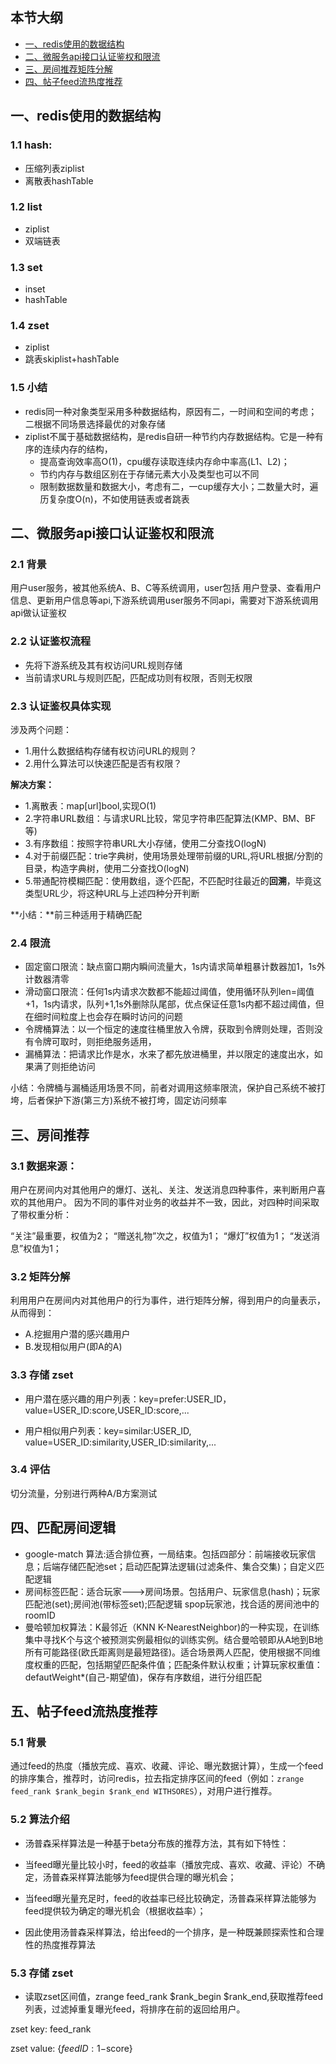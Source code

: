 

## 本节大纲
* [一、redis使用的数据结构](#1)
* [二、微服务api接口认证鉴权和限流](#2)
* [三、房间推荐矩阵分解](#3)
* [四、帖子feed流热度推荐](#4)
## <span id="1">一、redis使用的数据结构</span>
### 1.1 hash:
* 压缩列表ziplist
* 离散表hashTable

### 1.2 list
* ziplist
* 双端链表
### 1.3 set
* inset
* hashTable
### 1.4 zset
* ziplist
* 跳表skiplist+hashTable

### 1.5 小结
* redis同一种对象类型采用多种数据结构，原因有二，一时间和空间的考虑；二根据不同场景选择最优的对象存储
* ziplist不属于基础数据结构，是redis自研一种节约内存数据结构。它是一种有序的连续内存的结构，
  - 提高查询效率高O(1)，cpu缓存读取连续内存命中率高(L1、L2)；
  - 节约内存与数组区别在于存储元素大小及类型也可以不同
  - 限制数据数量和数据大小，考虑有二，一cup缓存大小；二数量大时，遍历复杂度O(n)，不如使用链表或者跳表
## <span id="2">二、微服务api接口认证鉴权和限流</span>
### 2.1 背景
 用户user服务，被其他系统A、B、C等系统调用，user包括 用户登录、查看用户信息、更新用户信息等api,下游系统调用user服务不同api，需要对下游系统调用api做认证鉴权
  
### 2.2 认证鉴权流程
 * 先将下游系统及其有权访问URL规则存储
 * 当前请求URL与规则匹配，匹配成功则有权限，否则无权限

### 2.3 认证鉴权具体实现
涉及两个问题：
* 1.用什么数据结构存储有权访问URL的规则？
* 2.用什么算法可以快速匹配是否有权限？

**解决方案：**
* 1.离散表：map[url]bool,实现O(1)
* 2.字符串URL数组：与请求URL比较，常见字符串匹配算法(KMP、BM、BF等)
* 3.有序数组：按照字符串URL大小存储，使用二分查找O(logN)
* 4.对于前缀匹配：trie字典树，使用场景处理带前缀的URL,将URL根据/分割的目录，构造字典树，使用二分查找O(logN)
* 5.带通配符模糊匹配：使用数组，逐个匹配，不匹配时往最近的**回溯**，毕竟这类型URL少，将这种URL与上述四种分开判断

**小结：**前三种适用于精确匹配


### 2.4 限流
* 固定窗口限流：缺点窗口期内瞬间流量大，1s内请求简单粗暴计数器加1，1s外计数器清零
* 滑动窗口限流：任何1s内请求次数都不能超过阈值，使用循环队列len=阈值+1，1s内请求，队列+1,1s外删除队尾部，优点保证任意1s内都不超过阈值，但在细时间粒度上也会存在瞬时访问的问题
* 令牌桶算法：以一个恒定的速度往桶里放入令牌，获取到令牌则处理，否则没有令牌可取时，则拒绝服务适用，
* 漏桶算法：把请求比作是水，水来了都先放进桶里，并以限定的速度出水，如果满了则拒绝访问

小结：令牌桶与漏桶适用场景不同，前者对调用这频率限流，保护自己系统不被打垮，后者保护下游(第三方)系统不被打垮，固定访问频率

## <span id="3">三、房间推荐</span>
### 3.1 数据来源：
用户在房间内对其他用户的爆灯、送礼、关注、发送消息四种事件，来判断用户喜欢的其他用户。
因为不同的事件对业务的收益并不一致，因此，对四种时间采取了带权重分析：

“关注”最重要，权值为2；
“赠送礼物”次之，权值为1；
“爆灯”权值为1；
“发送消息”权值为1；

### 3.2 矩阵分解
利用用户在房间内对其他用户的行为事件，进行矩阵分解，得到用户的向量表示，从而得到：
* A.挖掘用户潜的感兴趣用户 
* B.发现相似用户(即A的A)

### 3.3 存储 zset

* 用户潜在感兴趣的用户列表：key=prefer:USER_ID， value=USER_ID:score,USER_ID:score,...

* 用户相似用户列表：key=similar:USER_ID, value=USER_ID:similarity,USER_ID:similarity,...

### 3.4 评估
切分流量，分别进行两种A/B方案测试

## <span id="4">四、匹配房间逻辑</span>
* google-match 算法:适合排位赛，一局结束。包括四部分：前端接收玩家信息；后端存储匹配池set；启动匹配算法逻辑(过滤条件、集合交集)；自定义匹配逻辑
* 房间标签匹配：适合玩家--->房间场景。包括用户、玩家信息(hash)；玩家匹配池(set);房间池(带标签set);匹配逻辑 spop玩家池，找合适的房间池中的roomID
* 曼哈顿加权算法：K最邻近（KNN K-NearestNeighbor)的一种实现，在训练集中寻找K个与这个被预测实例最相似的训练实例。结合曼哈顿即从A地到B地所有可能路径(欧氏距离则是最短路径)。适合场景两人匹配，使用根据不同维度权重的匹配，包括期望匹配条件值；匹配条件默认权重；计算玩家权重值：defautWeight*(自己-期望值)，保存有序数组，进行分组匹配


## <span id="5">五、帖子feed流热度推荐</span>

### 5.1 背景
通过feed的热度（播放完成、喜欢、收藏、评论、曝光数据计算），生成一个feed的排序集合，推荐时，访问redis，拉去指定排序区间的feed（例如：`zrange feed_rank $rank_begin $rank_end WITHSORES`），对用户进行推荐。

### 5.2 算法介绍 
* 汤普森采样算法是一种基于beta分布族的推荐方法，其有如下特性：

* 当feed曝光量比较小时，feed的收益率（播放完成、喜欢、收藏、评论）不确定，汤普森采样算法能够为feed提供合理的曝光机会；
* 当feed曝光量充足时，feed的收益率已经比较确定，汤普森采样算法能够为feed提供较为确定的曝光机会（根据收益率）；

* 因此使用汤普森采样算法，给出feed的一个排序，是一种既兼顾探索性和合理性的热度推荐算法

### 5.3 存储 zset

* 读取zset区间值，zrange feed_rank $rank_begin $rank_end,获取推荐feed列表，过滤掉重复曝光feed，将排序在前的返回给用户。

zset key: feed_rank

zset value: {$feedID:1-$score}
